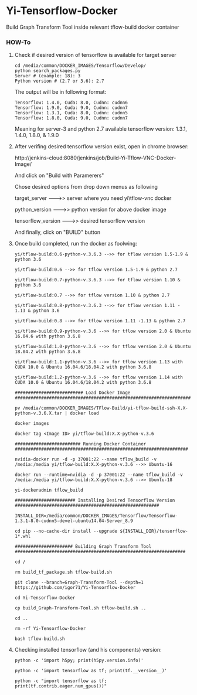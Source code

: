 # Yi-Tensorflow-Docker

Build Graph Transform Tool inside relevant tflow-build docker container

### HOW-To
1. Check if desired version of tensorflow is available for target server
   ```
   cd /media/common/DOCKER_IMAGES/Tensorflow/Develop/
   python search_packages.py
   Server # (example: 18): 3
   Python version # (2.7 or 3.6): 2.7
   ```
   The output will be in following format:
   ```
   Tensorflow: 1.4.0, Cuda: 8.0, Cudnn: cudnn6
   Tensorflow: 1.9.0, Cuda: 9.0, Cudnn: cudnn7
   Tensorflow: 1.3.1, Cuda: 8.0, Cudnn: cudnn5
   Tensorflow: 1.8.0, Cuda: 9.0, Cudnn: cudnn7
   ```
   Meaning for server-3 and python 2.7 available tensorflow version: 1.3.1, 1.4.0, 1.8.0, & 1.9.0

2. After verifing desired tensorflow version exist, open in chrome browser:

   http://jenkins-cloud:8080/jenkins/job/Build-Yi-Tflow-VNC-Docker-Image/
   
   And click on "Build with Paramerers"
  
   Chose desired options from drop down menus as following

   target_server --->> server where you need yi\tflow-vnc docker
  
   python_version --->> python version for above docker image
  
   tensorflow_version --->> desired tensorflow version
  
   And finally, click on "BUILD" button
   
  
  3. Once build completed, run the docker as foolwing:
  
     ```
     yi/tflow-build:0.6-python-v.3.6.3 -->> for tflow version 1.5-1.9 & python 3.6

     yi/tflow-build:0.6 -->> for tflow version 1.5-1.9 & python 2.7
          
     yi/tflow-build:0.7-python-v.3.6.3 -->> for tflow version 1.10 & python 3.6
          
     yi/tflow-build:0.7 -->> for tflow version 1.10 & python 2.7
          
     yi/tflow-build:0.8-python-v.3.6.3 -->> for tflow version 1.11 - 1.13 & python 3.6
          
     yi/tflow-build:0.8 -->> for tflow version 1.11 -1.13 & python 2.7
          
     yi/tflow-build:0.9-python-v.3.6 -->> for tflow version 2.0 & Ubuntu 16.04.6 with python 3.6.8
          
     yi/tflow-build:1.0-python-v.3.6 -->> for tflow version 2.0 & Ubuntu 18.04.2 with python 3.6.8
          
     yi/tflow-build:1.1-python-v.3.6 -->> for tflow version 1.13 with CUDA 10.0 & Ubuntu 16.04.6/18.04.2 with python 3.6.8
          
     yi/tflow-build:1.2-python-v.3.6 -->> for tflow version 1.14 with CUDA 10.0 & Ubuntu 16.04.6/18.04.2 with python 3.6.8
     
     ########################## Load Docker Image ########################################################################
     
     pv /media/common/DOCKER_IMAGES/TFlow-Build/yi-tflow-build-ssh-X.X-python-v.3.6.X.tar | docker load
     
     docker images
      
     docker tag <Image ID> yi/tflow-build:X.X-python-v.3.6
     
     ######################### Running Docker Container ##################################################################
     
     nvidia-docker run -d -p 37001:22 --name tflow_build -v /media:/media yi/tflow-build:X.X-python-v.3.6 -->> Ubuntu-16
     
     docker run --runtime=nvidia -d -p 37001:22 --name tflow_build -v /media:/media yi/tflow-build:X.X-python-v.3.6 -->> Ubuntu-18
     
     yi-dockeradmin tflow_build
     
     ####################### Installing Desired Tensorflow Version #######################################################
     
     INSTALL_DIR=/media/common/DOCKER_IMAGES/Tensorflow/Tensorflow-1.3.1-8.0-cudnn5-devel-ubuntu14.04-Server_8.9
     
     cd pip --no-cache-dir install --upgrade ${INSTALL_DIR}/tensorflow-1*.whl
     
     ###################### Building Graph Transform Tool #################################################################
     
     cd /
     
     rm build_tf_package.sh tflow-build.sh
     
     git clone --branch=Graph-Transform-Tool --depth=1 https://github.com/igor71/Yi-Tensorflow-Docker
     
     cd Yi-Tensorflow-Docker
     
     cp build_Graph-Transform-Tool.sh tflow-build.sh ..
     
     cd ..
     
     rm -rf Yi-Tensorflow-Docker
     
     bash tflow-build.sh
     
     ```
     
  4. Checking installed tensorflow (and his components) version:
     ```
     python -c 'import h5py; print(h5py.version.info)'
    
     python -c 'import tensorflow as tf; print(tf.__version__)'
     
     python -c "import tensorflow as tf; print(tf.contrib.eager.num_gpus())"
     
     ```
 
